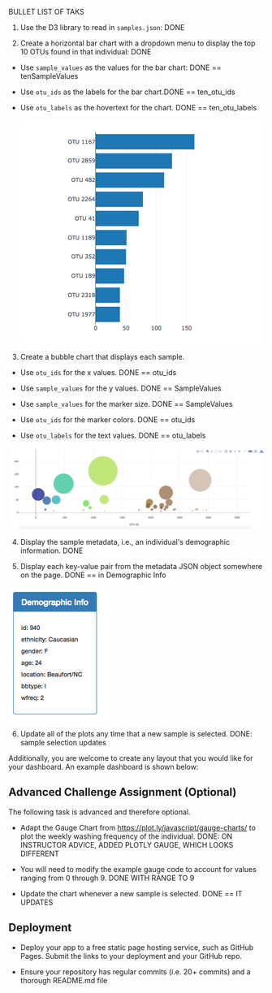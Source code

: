 BULLET LIST OF TAKS

1. Use the D3 library to read in `samples.json`: DONE

2. Create a horizontal bar chart with a dropdown menu to display the top 10 OTUs found in that individual: DONE

* Use `sample_values` as the values for the bar chart: DONE == tenSampleValues

* Use `otu_ids` as the labels for the bar chart.DONE == ten_otu_ids

* Use `otu_labels` as the hovertext for the chart. DONE == ten_otu_labels

  ![bar Chart](Images/hw01.png)

3. Create a bubble chart that displays each sample.

* Use `otu_ids` for the x values. DONE == otu_ids

* Use `sample_values` for the y values. DONE == SampleValues

* Use `sample_values` for the marker size. DONE == SampleValues

* Use `otu_ids` for the marker colors. DONE == otu_ids

* Use `otu_labels` for the text values. DONE == otu_labels

![Bubble Chart](Images/bubble_chart.png)

4. Display the sample metadata, i.e., an individual's demographic information. DONE

5. Display each key-value pair from the metadata JSON object somewhere on the page. DONE == in Demographic Info

![hw](Images/hw03.png)

6. Update all of the plots any time that a new sample is selected. DONE: sample selection updates

Additionally, you are welcome to create any layout that you would like for your dashboard. An example dashboard is shown below:

## Advanced Challenge Assignment (Optional)

The following task is advanced and therefore optional.

* Adapt the Gauge Chart from <https://plot.ly/javascript/gauge-charts/> to plot the weekly washing frequency of the individual. DONE: ON INSTRUCTOR ADVICE, ADDED PLOTLY GAUGE, WHICH LOOKS DIFFERENT

* You will need to modify the example gauge code to account for values ranging from 0 through 9. DONE WITH RANGE TO 9

* Update the chart whenever a new sample is selected. DONE == IT UPDATES

## Deployment

* Deploy your app to a free static page hosting service, such as GitHub Pages. Submit the links to your deployment and your GitHub repo.

* Ensure your repository has regular commits (i.e. 20+ commits) and a thorough README.md file
